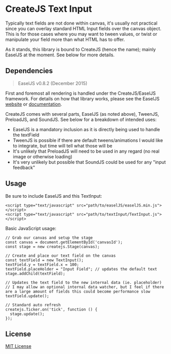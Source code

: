 # CreateJS Text Input

Typically text fields are not done within canvas, it's usually not practical since you can overlay standard HTML Input fields over the
canvas object. This is for those cases where you may want to tween values, or twist or manipulate your field more than what HTML has to 
offer.

As it stands, this library is bound to CreateJS (hence the name); mainly EaselJS at the moment. See below for more details. 

## Dependencies

> EaselJS v0.8.2 (December 2015)

First and foremost all rendering is handled under the CreateJS/EaselJS framework. For details on how that library works, please see the
EaselJS [website](http://www.createjs.com/easeljs) or [documentation](http://www.createjs.com/docs/easeljs/).

CreateJS comes with several parts, EaselJS (as noted above), TweenJS, PreloadJS, and SoundJS. See below for a breakdown of intended uses:
 
* EaselJS is a mandatory inclusion as it is directly being used to handle the textField
* TweenJS is possible if there are default tweens/animations I would like to integrate, but time will tell what those will be
* It's unlikely that PreloadJS will need to be used in any regard (no real image or otherwise loading)
* It's very unlikely but possible that SoundJS could be used for any "input feedback"

## Usage

Be sure to include EaselJS and this TextInput:

    <script type="text/javascript" src="path/to/easelJS/easelJS.min.js"></script>
    <script type="text/javascript" src="path/to/textInput/TextInput.js"></script>

Basic JavaScript usage:

    // Grab our canvas and setup the stage
    const canvas = document.getElementById('canvasId');
    const stage = new createjs.Stage(canvas);
    
    // Create and place our text field on the canvas
    const textField = new TextInput();
    textField.y = textField.x = 100;
    textField.placeHolder = "Input Field"; // updates the default text
    stage.addChild(textField);
    
    // Updates the text field to the new internal data (ie. placeholder)
    // I may allow an optional internal data watcher, but I feel if there are a large amount of fields this could become performance slow
    textField.update();
    
    // Standard auto refresh
    createjs.Ticker.on('tick', function () {
      stage.update();
    });

## License

[MIT License](https://opensource.org/licenses/MIT)

